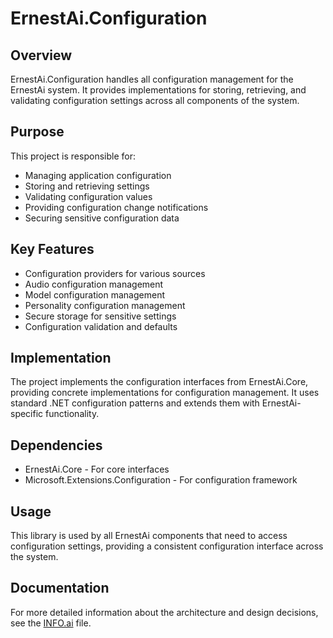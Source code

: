 # ErnestAi.Configuration

## Overview
ErnestAi.Configuration handles all configuration management for the ErnestAi system. It provides implementations for storing, retrieving, and validating configuration settings across all components of the system.

## Purpose
This project is responsible for:
- Managing application configuration
- Storing and retrieving settings
- Validating configuration values
- Providing configuration change notifications
- Securing sensitive configuration data

## Key Features
- Configuration providers for various sources
- Audio configuration management
- Model configuration management
- Personality configuration management
- Secure storage for sensitive settings
- Configuration validation and defaults

## Implementation
The project implements the configuration interfaces from ErnestAi.Core, providing concrete implementations for configuration management. It uses standard .NET configuration patterns and extends them with ErnestAi-specific functionality.

## Dependencies
- ErnestAi.Core - For core interfaces
- Microsoft.Extensions.Configuration - For configuration framework

## Usage
This library is used by all ErnestAi components that need to access configuration settings, providing a consistent configuration interface across the system.

## Documentation
For more detailed information about the architecture and design decisions, see the [INFO.ai](./INFO.ai) file.

